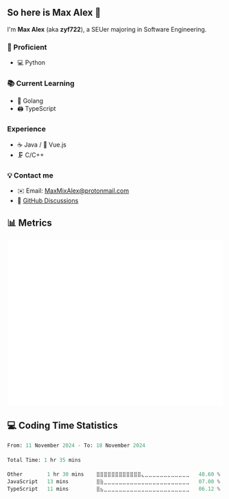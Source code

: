## So here is Max Alex 👋

I'm **Max Alex** (aka **zyf722**), a SEUer majoring in Software Engineering.

### 🚀 Proficient
- 💻 Python

### 📚 Current Learning
- 🚀 Golang
- 🖨 TypeScript

### Experience
- ☕ Java / 🖖 Vue.js
- 🗜️ C/C++

### 💡 Contact me
- ✉️ Email: MaxMixAlex@protonmail.com
- 💬 [GitHub Discussions](https://github.com/zyf722/zyf722/discussions)

## 📊 Metrics
![Metrics](https://github.com/zyf722/zyf722/blob/main/github-metrics.svg)

## :computer: Coding Time Statistics
<!--START_SECTION:waka-->

```python
From: 11 November 2024 - To: 18 November 2024

Total Time: 1 hr 35 mins

Other        1 hr 30 mins    ⣿⣿⣿⣿⣿⣿⣿⣿⣿⣿⣿⣿⣄⣀⣀⣀⣀⣀⣀⣀⣀⣀⣀⣀⣀   48.60 %
JavaScript   13 mins         ⣿⣷⣀⣀⣀⣀⣀⣀⣀⣀⣀⣀⣀⣀⣀⣀⣀⣀⣀⣀⣀⣀⣀⣀⣀   07.00 %
TypeScript   11 mins         ⣿⣦⣀⣀⣀⣀⣀⣀⣀⣀⣀⣀⣀⣀⣀⣀⣀⣀⣀⣀⣀⣀⣀⣀⣀   06.12 %
```

<!--END_SECTION:waka-->
